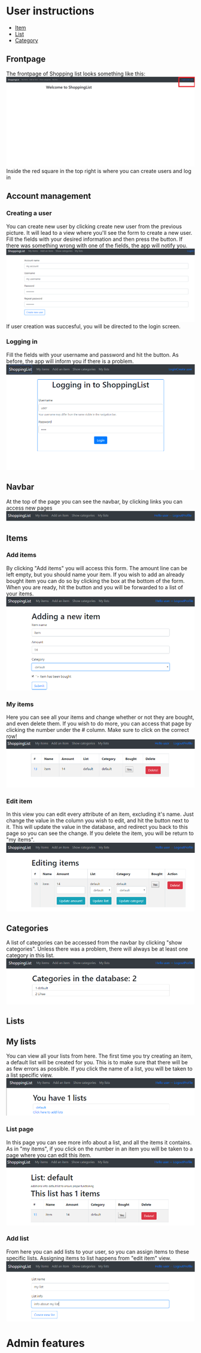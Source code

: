 # User instructions
 <!-- TOC depthFrom:2 depthTo:6 withLinks:1 updateOnSave:1 orderedList:0 -->
 - [Item](#item)
 - [List](#list)
 - [Category](#category)
 <!-- /TOC -->
## Frontpage
The frontpage of Shopping list looks something like this:
![frontpage](https://github.com/lossitomatossi/ShoppingList/blob/master/documentation/Pictures/index.PNG)
Inside the red square in the top right is where you can create users and log in
## Account management
### Creating a user
You can create new user by clicking create new user from the previous picture. It will lead to a view where you'll see the form to create a new user. Fill the fields with your desired information and then press the button. If there was something wrong with one of the fields, the app will notify you.
![Createuser](https://github.com/lossitomatossi/ShoppingList/blob/master/documentation/Pictures/create%20user.PNG)
If user creation was succesful, you will be directed to the login screen.
### Logging in
Fill the fields with your username and password and hit the button. As before, the app will inform you if there is a problem.
![Login](https://github.com/lossitomatossi/ShoppingList/blob/master/documentation/Pictures/login.PNG)
## Navbar
At the top of the page you can see the navbar, by clicking links you can access new pages
![navbar](https://github.com/lossitomatossi/ShoppingList/blob/master/documentation/Pictures/user_navbar.PNG)
## Items
### Add items
By clicking "Add items" you will access this form. The amount line can be left empty, but you should name your item. If you wish to add an already bought item you can do so by clicking the box at the bottom of the form. When you are ready, hit the button and you will be forwarded to a list of your items.
![add items](https://github.com/lossitomatossi/ShoppingList/blob/master/documentation/Pictures/adding%20item.PNG)
### My items
Here you can see all your items and change whether or not they are bought, and even delete them. If you wish to do more, you can access that page by clicking the number under the # column. Make sure to click on the correct row!
![my items](https://github.com/lossitomatossi/ShoppingList/blob/master/documentation/Pictures/my%20items.PNG)
### Edit item
In this view you can edit every attribute of an item, excluding it's name. Just change the value in the column you wish to edit, and hit the button next to it. This will update the value in the database, and redirect you back to this page so you can see the change. If you delete the item, you will be return to "my items".
![edit item](https://github.com/lossitomatossi/ShoppingList/blob/master/documentation/Pictures/edit%20item.PNG)
## Categories
A list of categories can be accessed from the navbar by clicking "show categories". Unless there was a problem, there will always be at least one category in this list.
![categories](https://github.com/lossitomatossi/ShoppingList/blob/master/documentation/Pictures/categories.PNG)
## Lists
## My lists
You can view all your lists from here. The first time you try creating an item, a default list will be created for you. This is to make sure that there will be as few errors as possible. If you click the name of a list, you will be taken to a list specific view.
![my lists](https://github.com/lossitomatossi/ShoppingList/blob/master/documentation/Pictures/my%20lists.PNG)
### List page
In this page you can see more info about a list, and all the items it contains. As in "my items", if you click on the number in an item you will be taken to a page where you can edit this item.
![list page](https://github.com/lossitomatossi/ShoppingList/blob/master/documentation/Pictures/list_page.PNG)
### Add list
From here you can add lists to your user, so you can assign items to these specific lists. Assigning items to list happens from "edit item" view.
![add list](https://github.com/lossitomatossi/ShoppingList/blob/master/documentation/Pictures/add%20list.PNG)

# Admin features

